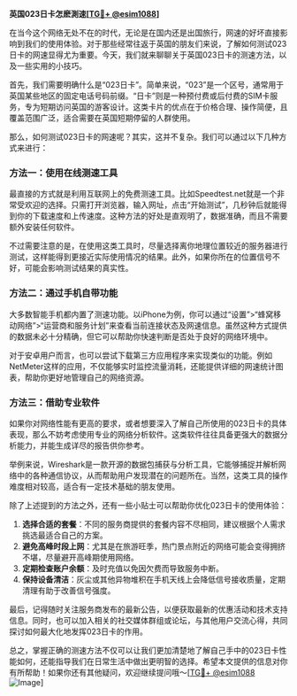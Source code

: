 **英国023日卡怎麽測速[[TG💪+ @esim1088](https://t.me/s/esim1088)]**

在当今这个网络无处不在的时代，无论是在国内还是出国旅行，网速的好坏直接影响到我们的使用体验。对于那些经常往返于英国的朋友们来说，了解如何测试023日卡的网速显得尤为重要。今天，我们就来聊聊关于英国023日卡的测速方法，以及一些实用的小技巧。

首先，我们需要明确什么是“023日卡”。简单来说，“023”是一个区号，通常用于英国某些地区的固定电话号码前缀。“日卡”则是一种预付费或后付费的SIM卡服务，专为短期访问英国的游客设计。这类卡片的优点在于价格合理、操作简便，且覆盖范围广泛，适合需要在英国短期停留的人群使用。

那么，如何测试023日卡的网速呢？其实，这并不复杂。我们可以通过以下几种方式来进行：

### 方法一：使用在线测速工具

最直接的方式就是利用互联网上的免费测速工具。比如Speedtest.net就是一个非常受欢迎的选择。只需打开浏览器，输入网址，点击“开始测试”，几秒钟后就能得到你的下载速度和上传速度。这种方法的好处是直观明了，数据准确，而且不需要额外安装任何软件。

不过需要注意的是，在使用这类工具时，尽量选择离你地理位置较近的服务器进行测试，这样能得到更接近实际使用情况的结果。此外，如果你所在的位置信号不好，可能会影响测试结果的真实性。

### 方法二：通过手机自带功能

大多数智能手机都内置了测速功能。以iPhone为例，你可以通过“设置”>“蜂窝移动网络”>“运营商和服务计划”来查看当前连接状态及网速信息。虽然这种方式提供的数据未必十分精确，但它可以帮助你快速判断是否处于良好的网络环境中。

对于安卓用户而言，也可以尝试下载第三方应用程序来实现类似的功能。例如NetMeter这样的应用，不仅能够实时监控流量消耗，还能提供详细的网速统计图表，帮助你更好地管理自己的网络资源。

### 方法三：借助专业软件

如果你对网络性能有更高的要求，或者想要深入了解自己所使用的023日卡的具体表现，那么不妨考虑使用专业的网络分析软件。这类软件往往具备更强大的数据分析能力，并能生成详尽的报告供你参考。

举例来说，Wireshark是一款开源的数据包捕获与分析工具，它能够捕捉并解析网络中的各种通信协议，从而帮助用户发现潜在的问题所在。当然，这类工具的操作难度相对较高，适合有一定技术基础的朋友使用。

除了上述提到的方法之外，还有一些小贴士可以帮助你优化023日卡的使用体验：

1. **选择合适的套餐**：不同的服务商提供的套餐内容不尽相同，建议根据个人需求挑选最适合自己的方案。
2. **避免高峰时段上网**：尤其是在旅游旺季，热门景点附近的网络可能会变得拥挤不堪，尽量避开高峰期使用网络。
3. **定期检查账户余额**：及时充值以免因欠费而导致服务中断。
4. **保持设备清洁**：灰尘或其他异物堆积在手机天线上会降低信号接收质量，定期清理有助于改善信号强度。

最后，记得随时关注服务商发布的最新公告，以便获取最新的优惠活动和技术支持信息。同时，也可以加入相关的社交媒体群组或论坛，与其他用户交流心得，共同探讨如何最大化地发挥023日卡的作用。

总之，掌握正确的测速方法不仅可以让我们更加清楚地了解自己手中的023日卡性能如何，还能指导我们在日常生活中做出更明智的选择。希望本文提供的信息对你有所帮助！如果你还有其他疑问，欢迎继续提问哦～[[TG💪+ @esim1088](https://t.me/s/esim1088) ![Image](https://i.postimg.cc/4NQfJmqS/Snipaste-2025-05-13-00-14-12.png)]